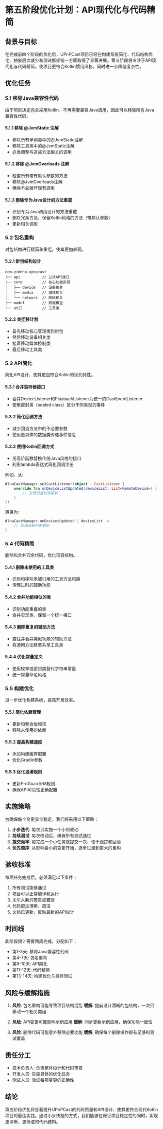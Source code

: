 # 第五阶段优化计划：API现代化与代码精简

## 背景与目标

在完成前四个阶段的优化后，UPnPCast项目已经在构建系统简化、代码结构优化、抽象层次减少和测试框架统一方面取得了显著进展。第五阶段将专注于API现代化与代码精简，使项目更符合Kotlin惯用风格，同时进一步降低复杂性。

## 优化任务

### 5.1 移除Java兼容性代码

由于项目决定完全采用Kotlin，不再需要兼容Java调用，因此可以移除所有Java兼容性代码。

#### 5.1.1 移除 @JvmStatic 注解
- 移除所有单例类中的@JvmStatic注解
- 移除工具类中的@JvmStatic注解
- 适当调整与这些方法相关的调用

#### 5.1.2 移除 @JvmOverloads 注解
- 检查所有带有默认参数的方法
- 移除@JvmOverloads注解
- 确保不会破坏现有调用

#### 5.1.3 删除专为Java设计的方法重载
- 识别专为Java调用设计的方法重载
- 删除冗余方法，保留Kotlin风格的方法（带默认参数）
- 更新相关调用

### 5.2 包名重构

对包结构进行精简和重组，使其更加直观。

#### 5.2.1 新包结构设计
```
com.yinnho.upnpcast
├── api          // 公共API接口
├── core         // 核心功能实现
│   ├── device   // 设备相关
│   ├── media    // 媒体相关
│   └── network  // 网络相关
├── model        // 数据模型
└── util         // 工具类
```

#### 5.2.2 类迁移计划
- 首先移动核心管理类到新包
- 然后移动设备相关类
- 接着移动媒体控制类
- 最后移动工具类

### 5.3 API简化

简化API设计，使其更加符合Kotlin的现代特性。

#### 5.3.1 合并监听器接口
- 合并DeviceListener和PlaybackListener为统一的CastEventListener
- 使用密封类（sealed class）区分不同类型的事件

#### 5.3.2 简化回调方法
- 减少回调方法中的不必要参数
- 使用更具体的数据类传递事件信息

#### 5.3.3 使用Kotlin回调方式
- 用高阶函数替换传统Java风格的接口
- 利用lambda表达式简化回调注册

例如，从:
```kotlin
dlnaCastManager.setCastListener(object : CastListener {
    override fun onDeviceListUpdated(deviceList: List<RemoteDevice>) {
        // 处理设备列表更新
    }
})
```

转换为:
```kotlin
dlnaCastManager.onDevicesUpdated { deviceList ->
    // 处理设备列表更新
}
```

### 5.4 代码精简

删除和合并冗余代码，优化项目结构。

#### 5.4.1 删除未使用的工具类
- 识别和移除未被引用的工具方法和类
- 清理过时的辅助功能

#### 5.4.2 合并功能相似的类
- 识别功能重叠的类
- 合并实现类，保留一个统一接口

#### 5.4.3 删除重复的辅助方法
- 查找并合并类似功能的辅助方法
- 将通用方法移至共享工具类

#### 5.4.4 优化常量定义
- 使用枚举或密封类替代字符串常量
- 统一常量命名风格

### 5.5 构建优化

进一步优化构建系统，提高开发效率。

#### 5.5.1 简化依赖管理
- 更新和整合依赖项
- 移除未使用的依赖

#### 5.5.2 提高构建速度
- 添加构建缓存配置
- 优化Gradle参数

#### 5.5.3 优化混淆规则
- 更新ProGuard/R8规则
- 确保API可见性正确配置

## 实施策略

为确保每个变更安全稳定，我们将采用以下策略：

1. **小步迭代**: 每次只实施一个小的改动
2. **持续测试**: 每次改动后，确保所有测试通过
3. **提交频率**: 每完成一个小任务就提交一次，便于跟踪和回滚
4. **优先顺序**: 从影响最小的变更开始，逐步过渡到更大的重构

## 验收标准

每项任务完成后，必须满足以下条件：

1. 所有测试能够通过
2. 项目可以正常编译和运行
3. 未引入新的警告或错误
4. 代码更加清晰、简洁
5. 文档已更新，反映最新的API设计

## 时间线

此阶段预计需要两周完成，分配如下：

- 第1-3天: 移除Java兼容性代码
- 第4-7天: 包名重构
- 第8-10天: API简化
- 第11-12天: 代码精简
- 第13-14天: 构建优化与最终测试

## 风险与缓解措施

1. **风险**: 包名重构可能导致项目结构混乱
   **缓解**: 提前设计清晰的包结构，一次只移动一个相关类组

2. **风险**: API变更可能影响示例应用
   **缓解**: 同步更新示例应用，确保功能一致性

3. **风险**: 删除代码可能意外移除必要功能
   **缓解**: 确保每个删除操作都有足够的测试覆盖

## 责任分工

- 技术负责人: 负责整体设计和代码审查
- 开发人员: 实施具体的优化任务
- 测试人员: 验证每项变更的正确性

## 结论

第五阶段优化将显著提升UPnPCast的代码质量和API设计，使其更符合现代Kotlin项目的最佳实践。通过小步快跑的方式，我们能够在保证项目稳定性的同时，实现更清晰、更简洁的代码结构。 